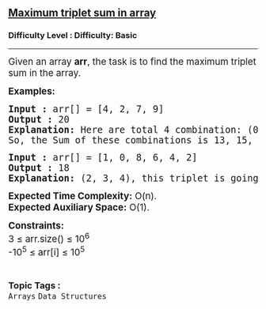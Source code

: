 <h2><a href="https://www.geeksforgeeks.org/problems/maximum-triplet-sum-in-array0129/1?page=1&category=Arrays&sortBy=difficulty">Maximum triplet sum in array</a></h2><h3>Difficulty Level : Difficulty: Basic</h3><hr><div class="problems_problem_content__Xm_eO"><p><span style="font-size: 14pt;">Given an array <strong>arr</strong>, the task is to find the maximum triplet sum in the array.</span></p>
<p><span style="font-size: 14pt;"><strong>Examples:</strong></span></p>
<pre><span style="font-size: 14pt;"><strong>Input :</strong> arr[] = [4, 2, 7, 9]
<strong>Output :</strong> 20
<strong>Explanation: </strong>Here are total 4 combination: (0, 1, 2), (0, 1, 3), (0, 2, 3), (1, 2, 3).
So, the Sum of these combinations is 13, 15, 20, and 18. The maximum sum is 20.
</span></pre>
<pre><span style="font-size: 14pt;"><strong>Input :</strong> arr[] = [1, 0, 8, 6, 4, 2] <strong>
Output :</strong> 18 <br><strong>Explanation: </strong>(2, 3, 4), this triplet is going to give us a sum of 18.</span></pre>
<p><span style="font-size: 14pt;"><strong>Expected Time Complexity:</strong> O(n).<br><strong>Expected Auxiliary Space:</strong> O(1).</span></p>
<p><span style="font-size: 14pt;"><strong>Constraints:</strong><br>3 ≤ arr.size() ≤ 10<sup>6</sup><br>-10<sup>5</sup> ≤ arr[i] ≤ 10<sup>5</sup></span></p></div><br><p><span style=font-size:18px><strong>Topic Tags : </strong><br><code>Arrays</code>&nbsp;<code>Data Structures</code>&nbsp;